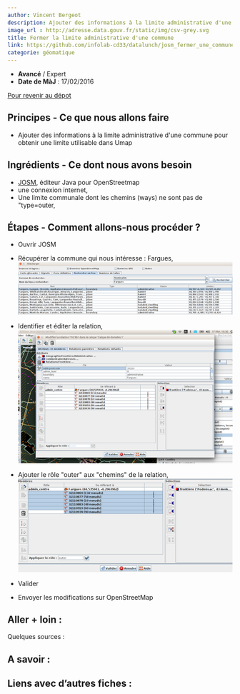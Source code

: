 ```yaml
---
author: Vincent Bergeot
description: Ajouter des informations à la limite administrative d'une commune pour obtenir une limite utilisable dans Umap.
image_url : http://adresse.data.gouv.fr/static/img/csv-grey.svg
title: Fermer la limite administrative d'une commune
link: https://github.com/infolab-cd33/datalunch/josm_fermer_une_commune.md
categorie: géomatique
---
```


- **Avancé** / Expert
- **Date de MàJ** : 17/02/2016

[Pour revenir au dépot](http://datalunch.datalocale.fr)

## Principes - Ce que nous allons faire
* Ajouter des informations à la limite administrative d'une commune pour obtenir une limite utilisable dans Umap

## Ingrédients - Ce dont nous avons besoin
* [JOSM](https://josm.openstreetmap.de/), éditeur Java pour OpenStreetmap
* une connexion internet,
* Une limite communale dont les chemins (ways) ne sont pas de "type=outer,

## Étapes - Comment allons-nous procéder ?
* Ouvrir JOSM
* Récupérer la commune qui nous intéresse : Fargues,
![Télécharger la commune qui nous intéresse](https://raw.githubusercontent.com/infolab-cd33/datalunch/master/img/josm/josm_outer_3.png)

* Identifier et éditer la relation,
![Édition de la relation](https://raw.githubusercontent.com/infolab-cd33/datalunch/master/img/josm/josm_outer_4.png  "")
* Ajouter le rôle "outer" aux "chemins" de la relation,
![Édition de la relation](https://raw.githubusercontent.com/infolab-cd33/datalunch/master/img/josm/josm_outer_5.png)

* Valider
* Envoyer les modifications sur OpenStreetMap



## Aller + loin :
Quelques sources :

## A savoir :

## Liens avec d’autres fiches :
